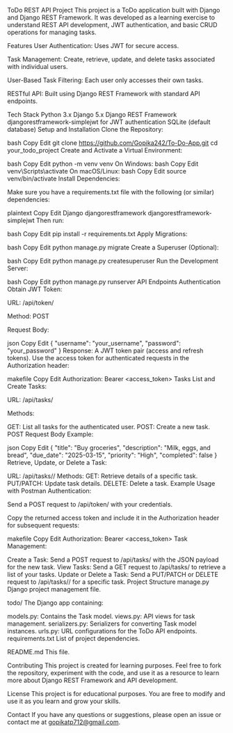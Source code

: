 
ToDo REST API Project
This project is a ToDo application built with Django and Django REST Framework. It was developed as a learning exercise to understand REST API development, JWT authentication, and basic CRUD operations for managing tasks.

Features
User Authentication:
Uses JWT for secure access.

Task Management:
Create, retrieve, update, and delete tasks associated with individual users.

User-Based Task Filtering:
Each user only accesses their own tasks.

RESTful API:
Built using Django REST Framework with standard API endpoints.

Tech Stack
Python 3.x
Django 5.x
Django REST Framework
djangorestframework-simplejwt for JWT authentication
SQLite (default database)
Setup and Installation
Clone the Repository:

bash
Copy
Edit
git clone https://github.com/Gopika242/To-Do-App.git
cd your_todo_project
Create and Activate a Virtual Environment:

bash
Copy
Edit
python -m venv venv
On Windows:
bash
Copy
Edit
venv\Scripts\activate
On macOS/Linux:
bash
Copy
Edit
source venv/bin/activate
Install Dependencies:

Make sure you have a requirements.txt file with the following (or similar) dependencies:

plaintext
Copy
Edit
Django
djangorestframework
djangorestframework-simplejwt
Then run:

bash
Copy
Edit
pip install -r requirements.txt
Apply Migrations:

bash
Copy
Edit
python manage.py migrate
Create a Superuser (Optional):

bash
Copy
Edit
python manage.py createsuperuser
Run the Development Server:

bash
Copy
Edit
python manage.py runserver
API Endpoints
Authentication
Obtain JWT Token:

URL: /api/token/

Method: POST

Request Body:

json
Copy
Edit
{
    "username": "your_username",
    "password": "your_password"
}
Response:
A JWT token pair (access and refresh tokens). Use the access token for authenticated requests in the Authorization header:

makefile
Copy
Edit
Authorization: Bearer <access_token>
Tasks
List and Create Tasks:

URL: /api/tasks/

Methods:

GET: List all tasks for the authenticated user.
POST: Create a new task.
POST Request Body Example:

json
Copy
Edit
{
    "title": "Buy groceries",
    "description": "Milk, eggs, and bread",
    "due_date": "2025-03-15",
    "priority": "High",
    "completed": false
}
Retrieve, Update, or Delete a Task:

URL: /api/tasks/<id>/
Methods:
GET: Retrieve details of a specific task.
PUT/PATCH: Update task details.
DELETE: Delete a task.
Example Usage with Postman
Authentication:

Send a POST request to /api/token/ with your credentials.

Copy the returned access token and include it in the Authorization header for subsequent requests:

makefile
Copy
Edit
Authorization: Bearer <access_token>
Task Management:

Create a Task:
Send a POST request to /api/tasks/ with the JSON payload for the new task.
View Tasks:
Send a GET request to /api/tasks/ to retrieve a list of your tasks.
Update or Delete a Task:
Send a PUT/PATCH or DELETE request to /api/tasks/<id>/ for a specific task.
Project Structure
manage.py
Django project management file.

todo/
The Django app containing:

models.py: Contains the Task model.
views.py: API views for task management.
serializers.py: Serializers for converting Task model instances.
urls.py: URL configurations for the ToDo API endpoints.
requirements.txt
List of project dependencies.

README.md
This file.

Contributing
This project is created for learning purposes. Feel free to fork the repository, experiment with the code, and use it as a resource to learn more about Django REST Framework and API development.

License
This project is for educational purposes. You are free to modify and use it as you learn and grow your skills.

Contact
If you have any questions or suggestions, please open an issue or contact me at gopikatp712@gmail.com.

